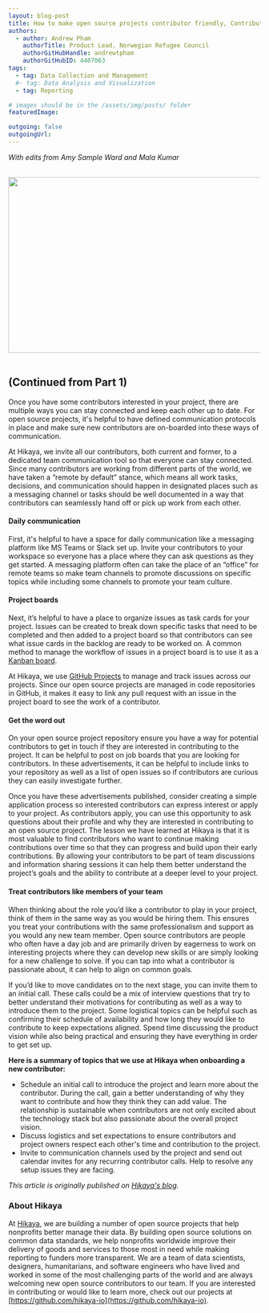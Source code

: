 ```yaml
---
layout: blog-post
title: How to make open source projects contributor friendly, Contributor engagement (Part 2 of 2)
authors:
  - author: Andrew Pham
    authorTitle: Product Lead, Norwegian Refugee Council
    authorGitHubHandle: andrewtpham
    authorGitHubID: 4407063
tags:
  - tag: Data Collection and Management
  #- tag: Data Analysis and Visualization
  - tag: Reporting

# images should be in the /assets/img/posts/ folder
featuredImage: 

outgoing: false
outgoingUrl:
---
```


_With edits from Amy Sample Ward and Mala Kumar_

<link rel="canonical" href="https://hikaya.io/blog/how-to-make-open-source-projects-contributor-friendly-part2.html">

<br>
<div style="text-align: center">
    <img src="https://hikaya.io/assets/img/ways-to-engage-with-contributors.43cf2006.svg"
    width="700"
    height="350"/>
</div>
<br>

## (Continued from Part 1)
Once you have some contributors interested in your project, there are multiple ways you can stay connected and keep each other up to date. For open source projects, it's helpful to have defined communication protocols in place and make sure new contributors are on-boarded into these ways of communication.

At Hikaya, we invite all our contributors, both current and former, to a dedicated team communication tool so that everyone can stay connected. Since many contributors are working from different parts of the world, we have taken a “remote by default” stance, which means all work tasks, decisions, and communication should happen in designated places such as a messaging channel or tasks should be well documented in a way that contributors can seamlessly hand off or pick up work from each other.

#### Daily communication
First, it's helpful to have a space for daily communication like a messaging platform like MS Teams or Slack set up. Invite your contributors to your workspace so everyone has a place where they can ask questions as they get started. A messaging platform often can take the place of an “office” for remote teams so make team channels to promote discussions on specific topics while including some channels to promote your team culture.

#### Project boards
Next, it’s helpful to have a place to organize issues as task cards for your project. Issues can be created to break down specific tasks that need to be completed and then added to a project board so that contributors can see what issue cards in the backlog are ready to be worked on. A common method to manage the workflow of issues in a project board is to use it as a [Kanban board](https://en.wikipedia.org/wiki/Kanban_board).

At Hikaya, we use [GitHub Projects](https://github.com/features/project-management/) to manage and track issues across our projects. Since our open source projects are managed in code repositories in GitHub, it makes it easy to link any pull request with an issue in the project board to see the work of a contributor.

#### Get the word out
On your open source project repository ensure you have a way for potential contributors to get in touch if they are interested in contributing to the project. It can be helpful to post on job boards that you are looking for contributors. In these advertisements, it can be helpful to include links to your repository as well as a list of open issues so if contributors are curious they can easily investigate further.

Once you have these advertisements published, consider creating a simple application process so interested contributors can express interest or apply to your project. As contributors apply, you can use this opportunity to ask questions about their profile and why they are interested in contributing to an open source project. The lesson we have learned at Hikaya is that it is most valuable to find contributors who want to continue making contributions over time so that they can progress and build upon their early contributions. By allowing your contributors to be part of team discussions and information sharing sessions it can help them better understand the project’s goals and the ability to contribute at a deeper level to your project.

#### Treat contributors like members of your team
When thinking about the role you’d like a contributor to play in your project, think of them in the same way as you would be hiring them. This ensures you treat your contributions with the same professionalism and support as you would any new team member. Open source contributors are people who often have a day job and are primarily driven by eagerness to work on interesting projects where they can develop new skills or are simply looking for a new challenge to solve. If you can tap into what a contributor is passionate about, it can help to align on common goals.

If you’d like to move candidates on to the next stage, you can invite them to an initial call. These calls could be a mix of interview questions that try to better understand their motivations for contributing as well as a way to introduce them to the project. Some logistical topics can be helpful such as confirming their schedule of availability and how long they would like to contribute to keep expectations aligned. Spend time discussing the product vision while also being practical and ensuring they have everything in order to get set up. 

**Here is a summary of topics that we use at Hikaya when onboarding a new contributor:**

- Schedule an initial call to introduce the project and learn more about the contributor. During the call, gain a better understanding of why they want to contribute and how they think they can add value. The relationship is sustainable when contributors are not only excited about the technology stack but also passionate about the overall project vision.
- Discuss logistics and set expectations to ensure contributors and project owners respect each other's time and contribution to the project.
- Invite to communication channels used by the project and send out calendar invites for any recurring contributor calls.
Help to resolve any setup issues they are facing.

_This article is originally published on [Hikaya's blog](https://hikaya.io/blog/how-to-make-open-source-projects-contributor-friendly-part2.html)._

### About Hikaya
At [Hikaya](https://hikaya.io/), we are building a number of open source projects that help nonprofits better manage their data. By building open source solutions on common data standards, we help nonprofits worldwide improve their delivery of goods and services to those most in need while making reporting to funders more transparent. We are a team of data scientists, designers, humanitarians, and software engineers who have lived and worked in some of the most challenging parts of the world and are always welcoming new open source contributors to our team. If you are interested in contributing or would like to learn more, check out our projects at [https://github.com/hikaya-io](https://github.com/hikaya-io).
